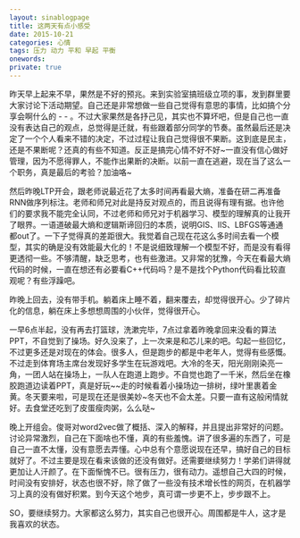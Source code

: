 ```yaml
---
layout: sinablogpage
title: 这两天有点小感受
date: 2015-10-21
categories: 心情 
tags: 压力 动力 平和 早起 平衡
onewords: 
private: true
---
```

> 

昨天早上起来不早，果然是不好的预兆。来到实验室搞班级立项的事，发到群里要大家讨论下活动期望。自己还是非常想做一些自己觉得有意思的事情，比如搞个分享会啊什么的  - - 。不过大家果然是各抒己见，其实也不算坏吧，但是自己也一直没有表达自己的观点，总觉得是迁就，有些跟着部分同学的节奏。虽然最后还是决定了一个个人看来不错的决定，不过过程让我自己觉得很不果断。这到底是民主，还是不果断呢？还真的有些不知道。反正是搞完心情不好不好~一直没有信心做好管理，因为不愿得罪人，不能作出果断的决断。以前一直在逃避，现在当了这么一个职务，真是最后的考验？加油咯~

然后昨晚LTP开会，跟老师说最近花了太多时间再看最大熵，准备在研二再准备RNN做序列标注。老师和师兄对此是持反对观点的，而且说得有理有据。也许他们的要求我不能完全认同，不过老师和师兄对于机器学习、模型的理解真的让我开了眼界。一语道破最大熵和逻辑斯谛回归的本质，说明GIS、IIS、LBFGS等通通都out了。一下子觉得真的差距很大。我觉着自己现在花这么多时间去看一个模型，其实的确是没有效能最大化的！不是说细致理解一个模型不好，而是没有看得更透彻一些。不够清醒，缺乏思考，也有些激进。又非常的犹豫，今天在看最大熵代码的时候，一直在想还有必要看C++代码吗？是不是找个Python代码看比较直观呢？有些浮躁吧。

昨晚上回去，没有带手机。躺着床上睡不着，翻来覆去，却觉得很开心。少了碎片化的信息，躺在床上多想想周围的小伙伴，觉得很开心。

一早6点半起，没有再去打篮球，洗漱完毕，7点过拿着昨晚拿回来没看的算法PPT，不自觉到了操场。好久没来了，上一次来是和芯儿来的吧。勾起一些回忆，不过更多还是对现在的体会。很多人，但是跑步的都是中老年人，觉得有些感慨。不过走到体育场主席台发现好多学生在玩游戏吧。大冷的冬天，阳光刚刚染亮一角，一团人站在操场上，一队人在跑道上跑步。不自觉也跑了一千米，然后坐在橡胶跑道边读着PPT，真是好玩~~走的时候看着小操场边一排树，绿叶里裹着金黄。冬天要来啦，可是现在还是很美妙~冬天也不会太差。只要一直有这般闲情就好。去食堂还吃到了皮蛋瘦肉粥，么么哒~

晚上开组会。俊哥对word2vec做了概括、深入的解释，并且提出非常好的问题。讨论异常激烈，自己在下面啥也不懂，真的有些羞愧。讲了很多遍的东西了，可是自己一直不太懂，没有意愿去弄懂。心中总有个意愿说现在还早，搞好自己的目标就好了。不过主要是现在看来该做的还没有做好。还需要继续努力！学弟们讲得就更加让人汗颜了。在下面惭愧不已。很有压力，很有动力。遥想自己大四的时候，时间没有安排好，状态也很不好，除了做了一些没有技术增长性的网页，在机器学习上真的没有做好积累。到今天这个地步，真可谓一步更不上，步步跟不上。

SO，要继续努力。大家都这么努力，其实自己也很开心。周围都是牛人，这才是我喜欢的状态。





